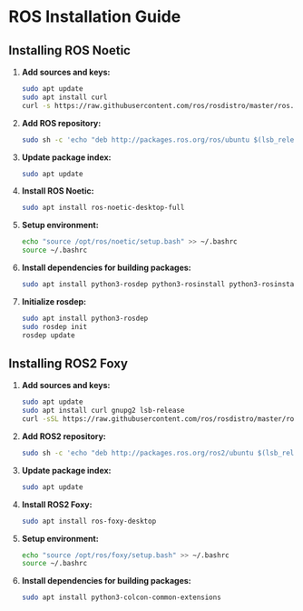 
# ROS Installation Guide

## Installing ROS Noetic

1. **Add sources and keys:**
    ```bash
    sudo apt update
    sudo apt install curl
    curl -s https://raw.githubusercontent.com/ros/rosdistro/master/ros.asc | sudo apt-key add -
    ```
2. **Add ROS repository:**
    ```bash
    sudo sh -c 'echo "deb http://packages.ros.org/ros/ubuntu $(lsb_release -sc) main" > /etc/apt/sources.list.d/ros-latest.list'
    ```
3. **Update package index:**
    ```bash
    sudo apt update
    ```
4. **Install ROS Noetic:**
    ```bash
    sudo apt install ros-noetic-desktop-full
    ```
5. **Setup environment:**
    ```bash
    echo "source /opt/ros/noetic/setup.bash" >> ~/.bashrc
    source ~/.bashrc
    ```
6. **Install dependencies for building packages:**
    ```bash
    sudo apt install python3-rosdep python3-rosinstall python3-rosinstall-generator python3-wstool build-essential
    ```
7. **Initialize rosdep:**
    ```bash
    sudo apt install python3-rosdep
    sudo rosdep init
    rosdep update
    ```

## Installing ROS2 Foxy

1. **Add sources and keys:**
    ```bash
    sudo apt update
    sudo apt install curl gnupg2 lsb-release
    curl -sSL https://raw.githubusercontent.com/ros/rosdistro/master/ros.asc | sudo apt-key add -
    ```
2. **Add ROS2 repository:**
    ```bash
    sudo sh -c 'echo "deb http://packages.ros.org/ros2/ubuntu $(lsb_release -cs) main" > /etc/apt/sources.list.d/ros2-latest.list'
    ```
3. **Update package index:**
    ```bash
    sudo apt update
    ```
4. **Install ROS2 Foxy:**
    ```bash
    sudo apt install ros-foxy-desktop
    ```
5. **Setup environment:**
    ```bash
    echo "source /opt/ros/foxy/setup.bash" >> ~/.bashrc
    source ~/.bashrc
    ```
6. **Install dependencies for building packages:**
    ```bash
    sudo apt install python3-colcon-common-extensions
    ```
